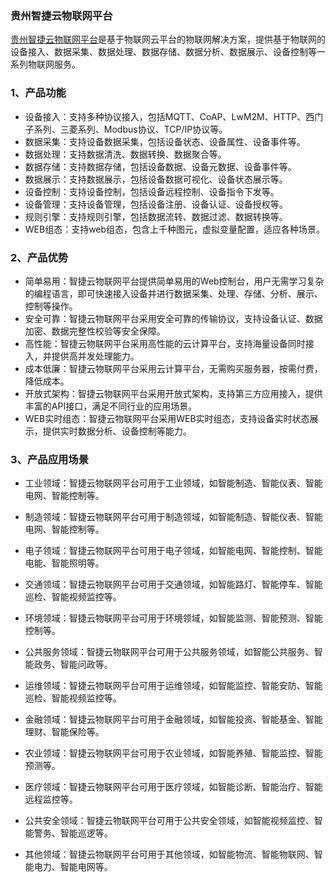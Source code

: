### 贵州智捷云物联网平台

[贵州智捷云物联网平台](http://www.gzzjy.cn)是基于物联网云平台的物联网解决方案，提供基于物联网的设备接入、数据采集、数据处理、数据存储、数据分析、数据展示、设备控制等一系列物联网服务。

### 1、产品功能

- 设备接入：支持多种协议接入，包括MQTT、CoAP、LwM2M、HTTP、西门子系列、三菱系列、Modbus协议、TCP/IP协议等。
- 数据采集：支持设备数据采集，包括设备状态、设备属性、设备事件等。
- 数据处理：支持数据清洗、数据转换、数据聚合等。
- 数据存储：支持数据存储，包括设备数据、设备元数据、设备事件等。
- 数据展示：支持数据展示，包括设备数据可视化、设备状态展示等。
- 设备控制：支持设备控制，包括设备远程控制、设备指令下发等。
- 设备管理：支持设备管理，包括设备注册、设备认证、设备授权等。
- 规则引擎：支持规则引擎，包括数据流转、数据过滤、数据转换等。
- WEB组态：支持web组态，包含上千种图元，虚拟变量配置，适应各种场景。

### 2、产品优势  

- 简单易用：智捷云物联网平台提供简单易用的Web控制台，用户无需学习复杂的编程语言，即可快速接入设备并进行数据采集、处理、存储、分析、展示、控制等操作。
- 安全可靠：智捷云物联网平台采用安全可靠的传输协议，支持设备认证、数据加密、数据完整性校验等安全保障。
- 高性能：智捷云物联网平台采用高性能的云计算平台，支持海量设备同时接入，并提供高并发处理能力。
- 成本低廉：智捷云物联网平台采用云计算平台，无需购买服务器，按需付费，降低成本。
- 开放式架构：智捷云物联网平台采用开放式架构，支持第三方应用接入，提供丰富的API接口，满足不同行业的应用场景。
- WEB实时组态：智捷云物联网平台采用WEB实时组态，支持设备实时状态展示，提供实时数据分析、设备控制等能力。

### 3、产品应用场景

- 工业领域：智捷云物联网平台可用于工业领域，如智能制造、智能仪表、智能电网、智能控制等。
- 制造领域：智捷云物联网平台可用于制造领域，如智能制造、智能仪表、智能电网、智能控制等。
- 电子领域：智捷云物联网平台可用于电子领域，如智能电网、智能控制、智能电能、智能照明等。
- 交通领域：智捷云物联网平台可用于交通领域，如智能路灯、智能停车、智能巡检、智能视频监控等。
- 环境领域：智捷云物联网平台可用于环境领域，如智能监测、智能预测、智能控制等。
- 公共服务领域：智捷云物联网平台可用于公共服务领域，如智能公共服务、智能政务、智能问政等。

- 运维领域：智捷云物联网平台可用于运维领域，如智能监控、智能安防、智能巡检、智能视频监控等。
- 金融领域：智捷云物联网平台可用于金融领域，如智能投资、智能基金、智能理财、智能保险等。
- 农业领域：智捷云物联网平台可用于农业领域，如智能养殖、智能监控、智能预测等。
- 医疗领域：智捷云物联网平台可用于医疗领域，如智能诊断、智能治疗、智能远程监控等。
- 公共安全领域：智捷云物联网平台可用于公共安全领域，如智能视频监控、智能警务、智能巡逻等。
- 其他领域：智捷云物联网平台可用于其他领域，如智能物流、智能物联网、智能电力、智能电网等。


